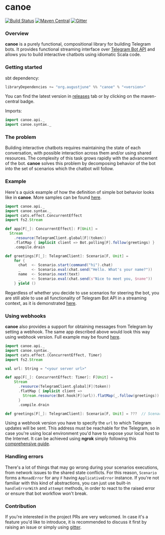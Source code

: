 canoe
=============

[![Build Status](https://travis-ci.org/augustjune/canoe.svg?branch=master)](https://travis-ci.org/augustjune/canoe)
[![Maven Central](https://maven-badges.herokuapp.com/maven-central/org.augustjune/canoe_2.12/badge.svg)](https://maven-badges.herokuapp.com/maven-central/org.augustjune/canoe_2.12)
[![Gitter](https://badges.gitter.im/augustjune-canoe/community.svg)](https://gitter.im/augustjune-canoe/community?utm_source=badge&utm_medium=badge&utm_campaign=pr-badge)
    
### Overview
**canoe** is a purely functional, compositional library for building Telegram bots.
It provides functional streaming interface over [Telegram Bot API](https://core.telegram.org/bots/api) 
and allows you to build interactive chatbots using idiomatic Scala code.

### Getting started
sbt dependency:
```scala
libraryDependencies += "org.augustjune" %% "canoe" % "<version>"
```
You can find the latest version in [releases](https://github.com/augustjune/canoe/releases) tab 
or by clicking on the maven-central badge.

Imports:
```scala
import canoe.api._
import canoe.syntax._
```

### The problem
Building interactive chatbots requires maintaining the state of each conversation, 
with possible interaction across them and/or using shared resources.
The complexity of this task grows rapidly with the advancement of the bot.
**canoe** solves this problem by decomposing behavior of the bot into the set of scenarios 
which the chatbot will follow.

### Example
Here's a quick example of how the definition of simple bot behavior looks like in **canoe**. 
More samples can be found [here](https://github.com/augustjune/canoe/tree/master/examples/src/main/scala/samples). 
```scala
import canoe.api._
import canoe.syntax._
import cats.effect.ConcurrentEffect
import fs2.Stream

def app[F[_]: ConcurrentEffect]: F[Unit] = 
  Stream
    .resource(TelegramClient.global[F](token))
    .flatMap { implicit client => Bot.polling[F].follow(greetings) }
    .compile.drain

def greetings[F[_]: TelegramClient]: Scenario[F, Unit] =
    for {
      chat  <- Scenario.start(command("hi").chat)
      _     <- Scenario.eval(chat.send("Hello. What's your name?"))
      name  <- Scenario.next(text)
      _     <- Scenario.eval(chat.send(s"Nice to meet you, $name"))
    } yield ()
```

Regardless of whether you decide to use scenarios for steering the bot, 
you are still able to use all functionality of Telegram Bot API in a streaming context, 
as it is demonstrated [here](https://github.com/augustjune/canoe/blob/master/examples/src/main/scala/samples/NoScenario.scala).

### Using webhooks
**canoe** also provides a support for obtaining messages from Telegram by setting a webhook.
The same app described above would look this way using webhook version. 
Full example may be found [here](https://github.com/augustjune/canoe/blob/master/examples/src/main/scala/samples/WebhookGreetings.scala).
```scala
import canoe.api._
import canoe.syntax._
import cats.effect.{ConcurrentEffect, Timer}
import fs2.Stream

val url: String = "<your server url>"

def app[F[_]: ConcurrentEffect: Timer]: F[Unit] =
    Stream
      .resource(TelegramClient.global[F](token))
      .flatMap { implicit client =>
        Stream.resource(Bot.hook[F](url)).flatMap(_.follow(greetings))
      }
      .compile.drain

def greetings[F[_]: TelegramClient]: Scenario[F, Unit] = ???  // Scenario stays unchanged
```
Using a webhook version you have to specify the `url` to which Telegram updates will be sent. 
This address must be reachable for the Telegram, 
so in case you're using local environment you'd have to expose your local host to the Internet.
It can be achieved using **ngrok** simply following this [comprehensive guide](https://developer.github.com/webhooks/configuring/#using-ngrok).

### Handling errors
There's a lot of things that may go wrong during your scenarios executions, 
from network issues to the shared state conflicts.
For this reason, `Scenario` forms a `MonadError` for any `F` having `ApplicativeError` instance.
If you're not familiar with this kind of abstractions, you can just use built-in `handleErrorWith` and `attempt` methods,
in order to react to the raised error or ensure that bot workflow won't break.

### Contribution
If you're interested in the project PRs are very welcomed.
In case it's a feature you'd like to introduce, it is recommended to discuss it first by raising an issue 
or simply using [gitter](https://gitter.im/augustjune-canoe/community).